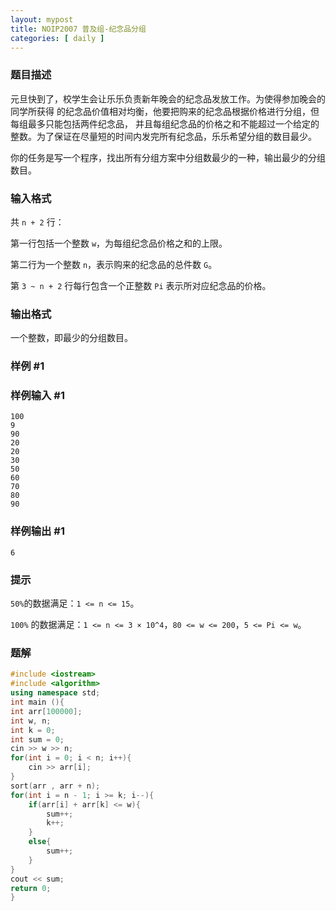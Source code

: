 ```yaml
---
layout: mypost
title: NOIP2007 普及组-纪念品分组
categories: [ daily ]
---
```


### 题目描述

元旦快到了，校学生会让乐乐负责新年晚会的纪念品发放工作。为使得参加晚会的同学所获得 的纪念品价值相对均衡，他要把购来的纪念品根据价格进行分组，但每组最多只能包括两件纪念品， 并且每组纪念品的价格之和不能超过一个给定的整数。为了保证在尽量短的时间内发完所有纪念品，乐乐希望分组的数目最少。

你的任务是写一个程序，找出所有分组方案中分组数最少的一种，输出最少的分组数目。

### 输入格式

共 `n + 2` 行：

第一行包括一个整数 `w`，为每组纪念品价格之和的上限。

第二行为一个整数 `n`，表示购来的纪念品的总件数 `G`。

第 `3 ~ n + 2` 行每行包含一个正整数 `Pi` 表示所对应纪念品的价格。

### 输出格式

一个整数，即最少的分组数目。

### 样例 #1

### 样例输入 #1

```
100 
9 
90 
20 
20 
30 
50 
60 
70 
80 
90
```

### 样例输出 #1

```
6
```

### 提示

`50%`的数据满足：`1 <= n <= 15`。

`100%` 的数据满足：`1 <= n <= 3 × 10^4`，`80 <= w <= 200`，`5 <= Pi <= w`。

### 题解

```cpp
#include <iostream>
#include <algorithm>
using namespace std;
int main (){
int arr[100000];
int w, n;
int k = 0;
int sum = 0;
cin >> w >> n;
for(int i = 0; i < n; i++){
    cin >> arr[i];
}
sort(arr , arr + n);
for(int i = n - 1; i >= k; i--){
    if(arr[i] + arr[k] <= w){
        sum++;
        k++;
    }
    else{
        sum++;
    }   
}
cout << sum;
return 0;
} 
```
